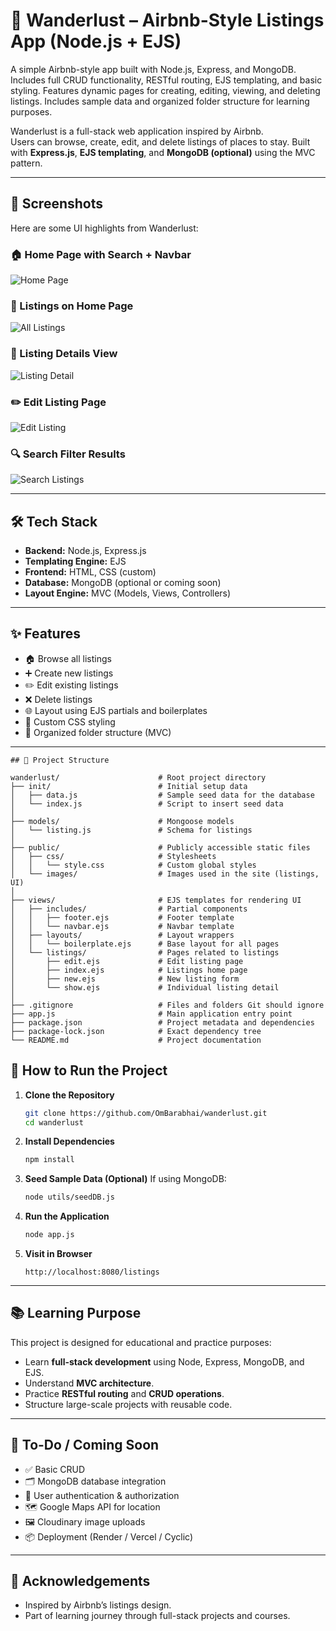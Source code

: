 # 🧭 Wanderlust – Airbnb-Style Listings App (Node.js + EJS)

A simple Airbnb-style app built with Node.js, Express, and MongoDB. Includes full CRUD functionality, RESTful routing, EJS templating, and basic styling. Features dynamic pages for creating, editing, viewing, and deleting listings. Includes sample data and organized folder structure for learning purposes.

Wanderlust is a full-stack web application inspired by Airbnb.  
Users can browse, create, edit, and delete listings of places to stay. Built with **Express.js**, **EJS templating**, and **MongoDB (optional)** using the MVC pattern.

---

## 📸 Screenshots

Here are some UI highlights from Wanderlust:

### 🏠 Home Page with Search + Navbar
![Home Page](public/images/ss1.png)

### 🏨 Listings on Home Page
![All Listings](public/images/ss2.png)

### 📄 Listing Details View
![Listing Detail](public/images/ss3.png)

### ✏️ Edit Listing Page
![Edit Listing](public/images/ss4.png)

### 🔍 Search Filter Results
![Search Listings](public/images/ss5.png)


---

## 🛠 Tech Stack

- **Backend:** Node.js, Express.js
- **Templating Engine:** EJS
- **Frontend:** HTML, CSS (custom)
- **Database:** MongoDB (optional or coming soon)
- **Layout Engine:** MVC (Models, Views, Controllers)

---

## ✨ Features

- 🏠 Browse all listings
- ➕ Create new listings
- ✏️ Edit existing listings
- ❌ Delete listings
- 🌐 Layout using EJS partials and boilerplates
- 🎨 Custom CSS styling
- 📁 Organized folder structure (MVC)

---
```
## 📁 Project Structure

wanderlust/                      # Root project directory
├── init/                        # Initial setup data
│   ├── data.js                  # Sample seed data for the database
│   └── index.js                 # Script to insert seed data
│
├── models/                      # Mongoose models
│   └── listing.js               # Schema for listings
│
├── public/                      # Publicly accessible static files
│   ├── css/                     # Stylesheets
│   │   └── style.css            # Custom global styles
│   └── images/                  # Images used in the site (listings, UI)
│
├── views/                       # EJS templates for rendering UI
│   ├── includes/                # Partial components
│   │   ├── footer.ejs           # Footer template
│   │   └── navbar.ejs           # Navbar template
│   ├── layouts/                 # Layout wrappers
│   │   └── boilerplate.ejs      # Base layout for all pages
│   └── listings/                # Pages related to listings
│       ├── edit.ejs             # Edit listing page
│       ├── index.ejs            # Listings home page
│       ├── new.ejs              # New listing form
│       └── show.ejs             # Individual listing detail
│
├── .gitignore                   # Files and folders Git should ignore
├── app.js                       # Main application entry point
├── package.json                 # Project metadata and dependencies
├── package-lock.json            # Exact dependency tree
└── README.md                    # Project documentation
```
## 🧪 How to Run the Project
1. **Clone the Repository**

   ```bash
   git clone https://github.com/OmBarabhai/wanderlust.git
   cd wanderlust
   ```

2. **Install Dependencies**

   ```bash
   npm install
   ```

3. **Seed Sample Data (Optional)**
   If using MongoDB:

   ```bash
   node utils/seedDB.js
   ```

4. **Run the Application**

   ```bash
   node app.js
   ```

5. **Visit in Browser**

   ```
   http://localhost:8080/listings
   ```

---

## 📚 Learning Purpose

This project is designed for educational and practice purposes:

* Learn **full-stack development** using Node, Express, MongoDB, and EJS.
* Understand **MVC architecture**.
* Practice **RESTful routing** and **CRUD operations**.
* Structure large-scale projects with reusable code.

---

## 🚧 To-Do / Coming Soon

* ✅ Basic CRUD
* 🗂 MongoDB database integration
* 🔐 User authentication & authorization
* 🗺 Google Maps API for location
* 🖼 Cloudinary image uploads
* 📦 Deployment (Render / Vercel / Cyclic)

---

## 🙌 Acknowledgements

* Inspired by Airbnb’s listings design.
* Part of learning journey through full-stack projects and courses.
